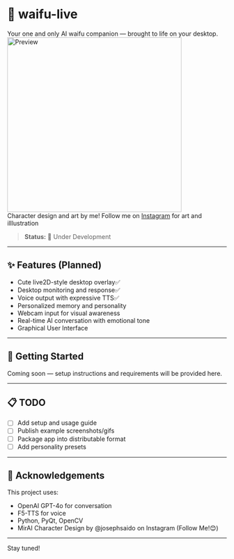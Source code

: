 # 🩷 waifu-live

Your one and only AI waifu companion — brought to life on your desktop.<br>
<img src="https://i.imgur.com/I65NkGG.png" alt="Preview" width="400"/><br>
Character design and art by me! Follow me on [Instagram](https://www.instagram.com/josephsaido/) for art and illlustration

> **Status:** 🚧 Under Development

---

## ✨ Features (Planned)
- Cute live2D-style desktop overlay✅
- Desktop monitoring and response✅
- Voice output with expressive TTS✅
- Personalized memory and personality
- Webcam input for visual awareness
- Real-time AI conversation with emotional tone
- Graphical User Interface

---

## 🚀 Getting Started
Coming soon — setup instructions and requirements will be provided here.

---

## 📋 TODO
- [ ] Add setup and usage guide
- [ ] Publish example screenshots/gifs
- [ ] Package app into distributable format
- [ ] Add personality presets

---

## 🤍 Acknowledgements
This project uses:
- OpenAI GPT-4o for conversation
- F5-TTS for voice
- Python, PyQt, OpenCV
- MirAI Character Design by @josephsaido on Instagram (Follow Me!😊)

---

Stay tuned!  
